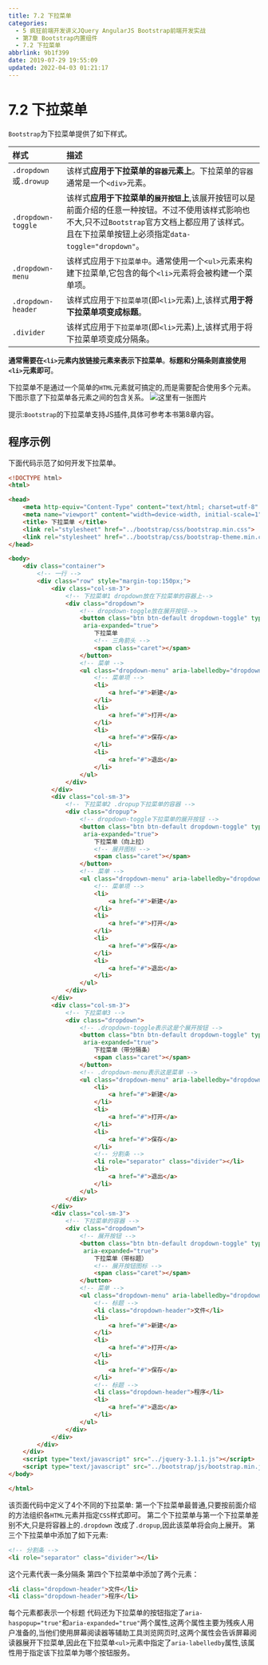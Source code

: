 ```yaml
---
title: 7.2 下拉菜单
categories: 
  - 5 疯狂前端开发讲义JQuery AngularJS Bootstrap前端开发实战
  - 第7章 Bootstrap内置组件
  - 7.2 下拉菜单
abbrlink: 9b1f399
date: 2019-07-29 19:55:09
updated: 2022-04-03 01:21:17
---
```

# 7.2 下拉菜单 #
`Bootstrap`为下拉菜单提供了如下样式。


|样式|描述|
|:---|:---|
|`.dropdown`或`.drowup`|该样式**应用于下拉菜单的`容器`元素上**。下拉菜单的`容器`通常是一个`<div>`元素。|
|`.dropdown-toggle`|该样式**应用于下拉菜单的`展开按钮`上**,该展开按钮可以是前面介绍的任意一种按钮。不过不使用该样式影响也不大,只不过`Bootstrap`官方文档上都应用了该样式。且在下拉菜单按钮上必须指定`data-toggle="dropdown"`。|
|`.dropdown-menu`|该样式应用于`下拉菜单中`。通常使用一个`<ul>`元素来构建下拉菜单,它包含的每个`<li>`元素将会被构建一个菜单项。|
|`.dropdown-header`|该样式应用于`下拉菜单项`(即`<li>`元素)上,该样式**用于将下拉菜单项变成标题**。|
|`.divider`|该样式应用于`下拉菜单项`(即`<li>`元素)上,该样式用于将下拉菜单项变成分隔条。|

**通常需要在`<li>`元素内放链接元素来表示下拉菜单**。**标题和分隔条则直接使用`<li>`元素即可**。

下拉菜单不是通过一个简单的`HTML`元素就可搞定的,而是需要配合使用多个元素。下图示意了下拉菜单各元素之间的包含关系。
![这里有一张图片](https://image-1257720033.cos.ap-shanghai.myqcloud.com/blog/readbooknote/FengKuangQianDuanKaiFaJiangYi/chapter7/1.png)

提示:`Bootstrap`的下拉菜单支持JS插件,具体可参考本书第8章内容。
## 程序示例 ##
下面代码示范了如何开发下拉菜单。
```html
<!DOCTYPE html>
<html>

<head>
    <meta http-equiv="Content-Type" content="text/html; charset=utf-8" />
    <meta name="viewport" content="width=device-width, initial-scale=1">
    <title> 下拉菜单 </title>
    <link rel="stylesheet" href="../bootstrap/css/bootstrap.min.css">
    <link rel="stylesheet" href="../bootstrap/css/bootstrap-theme.min.css">
</head>

<body>
    <div class="container">
        <!-- 一行 -->
        <div class="row" style="margin-top:150px;">
            <div class="col-sm-3">
                <!-- 下拉菜单1 dropdown放在下拉菜单的容器上-->
                <div class="dropdown">
                    <!-- dropdown-toggle放在展开按钮-->
                    <button class="btn btn-default dropdown-toggle" type="button" id="dropdown1" data-toggle="dropdown" aria-haspopup="true"
                     aria-expanded="true">
                        下拉菜单
                        <!-- 三角箭头 -->
                        <span class="caret"></span>
                    </button>
                    <!-- 菜单 -->
                    <ul class="dropdown-menu" aria-labelledby="dropdown1">
                        <!-- 菜单项 -->
                        <li>
                            <a href="#">新建</a>
                        </li>
                        <li>
                            <a href="#">打开</a>
                        </li>
                        <li>
                            <a href="#">保存</a>
                        </li>
                        <li>
                            <a href="#">退出</a>
                        </li>
                    </ul>
                </div>
            </div>
            <div class="col-sm-3">
                <!-- 下拉菜单2 .dropup下拉菜单的容器 -->
                <div class="dropup">
                    <!-- dropdown-toggle下拉菜单的展开按钮 -->
                    <button class="btn btn-default dropdown-toggle" type="button" id="dropdown2" data-toggle="dropdown" aria-haspopup="true"
                     aria-expanded="true">
                        下拉菜单（向上拉）
                        <!-- 展开图标 -->
                        <span class="caret"></span>
                    </button>
                    <!-- 菜单 -->
                    <ul class="dropdown-menu" aria-labelledby="dropdown2">
                        <!-- 菜单项 -->
                        <li>
                            <a href="#">新建</a>
                        </li>
                        <li>
                            <a href="#">打开</a>
                        </li>
                        <li>
                            <a href="#">保存</a>
                        </li>
                        <li>
                            <a href="#">退出</a>
                        </li>
                    </ul>
                </div>
            </div>
            <div class="col-sm-3">
                <!-- 下拉菜单3 -->
                <div class="dropdown">
                    <!-- .dropdown-toggle表示这是个展开按钮 -->
                    <button class="btn btn-default dropdown-toggle" type="button" id="dropdown3" data-toggle="dropdown" aria-haspopup="true"
                     aria-expanded="true">
                        下拉菜单（带分隔条）
                        <span class="caret"></span>
                    </button>
                    <!-- .dropdown-menu表示这是菜单 -->
                    <ul class="dropdown-menu" aria-labelledby="dropdown3">
                        <li>
                            <a href="#">新建</a>
                        </li>
                        <li>
                            <a href="#">打开</a>
                        </li>
                        <li>
                            <a href="#">保存</a>
                        </li>
                        <!-- 分割条 -->
                        <li role="separator" class="divider"></li>
                        <li>
                            <a href="#">退出</a>
                        </li>
                    </ul>
                </div>
            </div>
            <div class="col-sm-3">
                <!-- 下拉菜单的容器 -->
                <div class="dropdown">
                    <!-- 展开按钮 -->
                    <button class="btn btn-default dropdown-toggle" type="button" id="dropdown4" data-toggle="dropdown" aria-haspopup="true"
                     aria-expanded="true">
                        下拉菜单（带标题）
                        <!-- 展开按钮图标 -->
                        <span class="caret"></span>
                    </button>
                    <!-- 菜单 -->
                    <ul class="dropdown-menu" aria-labelledby="dropdown4">
                        <!-- 标题 -->
                        <li class="dropdown-header">文件</li>
                        <li>
                            <a href="#">新建</a>
                        </li>
                        <li>
                            <a href="#">打开</a>
                        </li>
                        <li>
                            <a href="#">保存</a>
                        </li>
                        <!-- 标题 -->
                        <li class="dropdown-header">程序</li>
                        <li>
                            <a href="#">退出</a>
                        </li>
                    </ul>
                </div>
            </div>
        </div>
    </div>
    <script type="text/javascript" src="../jquery-3.1.1.js"></script>
    <script type="text/javascript" src="../bootstrap/js/bootstrap.min.js"></script>
</body>

</html>
```
该页面代码中定义了4个不同的下拉菜单:
第一个下拉菜单最普通,只要按前面介绍的方法组织各`HTML`元素并指定`CSS`样式即可。
第二个下拉菜单与第一个下拉菜单差别不大,只是将容器上的`.dropdown` 改成了`.dropup`,因此该菜单将会向上展开。
第三个下拉菜单中添加了如下元素:
```html
<!-- 分割条 -->
<li role="separator" class="divider"></li>
```
这个元素代表一条分隔条
第四个下拉菜单中添加了两个元素：
```html
<li class="dropdown-header">文件</li>
<li class="dropdown-header">程序</li>
```
每个元素都表示一个标题
代码还为下拉菜单的按钮指定了`aria-haspopup="true"`和`aria-expanded="true"`两个属性,这两个属性主要为残疾人用户准备的,当他们使用屏幕阅读器等辅助工具浏览网页时,这两个属性会告诉屏幕阅读器展开下拉菜单,因此在下拉菜单`<ul>`元素中指定了`aria-labelledby`属性,该属性用于指定该下拉菜单为哪个按钮服务。

